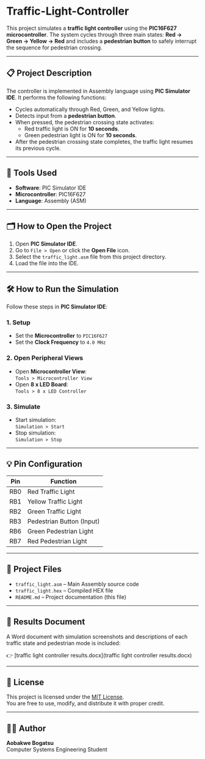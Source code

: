 # Traffic-Light-Controller

This project simulates a **traffic light controller** using the **PIC16F627 microcontroller**. The system cycles through three main states: **Red → Green → Yellow → Red** and includes a **pedestrian button** to safely interrupt the sequence for pedestrian crossing.

---

## 📋 Project Description

The controller is implemented in Assembly language using **PIC Simulator IDE**. It performs the following functions:

- Cycles automatically through Red, Green, and Yellow lights.
- Detects input from a **pedestrian button**.
- When pressed, the pedestrian crossing state activates:
  - Red traffic light is ON for **10 seconds**.
  - Green pedestrian light is ON for **10 seconds**.
- After the pedestrian crossing state completes, the traffic light resumes its previous cycle.

---

## 🧰 Tools Used

- **Software**: PIC Simulator IDE  
- **Microcontroller**: PIC16F627  
- **Language**: Assembly (ASM)

---

## 🗂️ How to Open the Project

1. Open **PIC Simulator IDE**.
2. Go to `File > Open` or click the **Open File** icon.
3. Select the `traffic_light.asm` file from this project directory.
4. Load the file into the IDE.

---

## 🛠️ How to Run the Simulation

Follow these steps in **PIC Simulator IDE**:

### 1. Setup

- Set the **Microcontroller** to `PIC16F627`
- Set the **Clock Frequency** to `4.0 MHz`

### 2. Open Peripheral Views

- Open **Microcontroller View**:  
  `Tools > Microcontroller View`
- Open **8 x LED Board**:  
  `Tools > 8 x LED Controller`

### 3. Simulate

- Start simulation:  
  `Simulation > Start`
- Stop simulation:  
  `Simulation > Stop`

---

## 💡 Pin Configuration

| Pin  | Function                  |
|------|---------------------------|
| RB0  | Red Traffic Light         |
| RB1  | Yellow Traffic Light      |
| RB2  | Green Traffic Light       |
| RB3  | Pedestrian Button (Input) |
| RB6  | Green Pedestrian Light    |
| RB7  | Red Pedestrian Light      |

---

## 📂 Project Files

- `traffic_light.asm` – Main Assembly source code
- `traffic_light.hex` – Compiled HEX file 
- `README.md` – Project documentation (this file)

---

## 📄 Results Document

A Word document with simulation screenshots and descriptions of each traffic state and pedestrian mode is included:

👉 [traffic light controller results.docx](traffic light controller results.docx)

---

## 📄 License

This project is licensed under the [MIT License](LICENSE).  
You are free to use, modify, and distribute it with proper credit.

---

## 🙋‍♂️ Author

**Aobakwe Bogatsu**  
Computer Systems Engineering Student  

